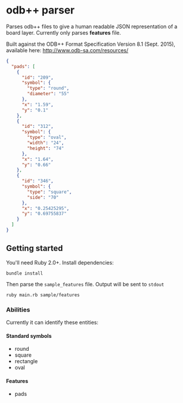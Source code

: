 # odb++ parser

Parses odb++ files to give a human readable JSON representation of a board layer.  Currently only parses **features** file.

Built against the ODB++ Format Specification Version 8.1 (Sept. 2015), available here: http://www.odb-sa.com/resources/

```json
{
  "pads": [
    {
      "id": "209",
      "symbol": {
        "type": "round",
        "diameter": "55"
      },
      "x": "1.59",
      "y": "0.1"
    },
    {
      "id": "312",
      "symbol": {
        "type": "oval",
        "width": "24",
        "height": "74"
      },
      "x": "1.64",
      "y": "0.66"
    },
    {
      "id": "346",
      "symbol": {
        "type": "square",
        "side": "70"
      },
      "x": "0.25425295",
      "y": "0.69755837"
    }
  ]
}
```

## Getting started

You'll need Ruby 2.0+.  Install dependencies:

```
bundle install
```

Then parse the `sample_features` file.  Output will be sent to `stdout`

```
ruby main.rb sample/features
```

### Abilities

Currently it can identify these entities:

#### Standard symbols

- round
- square
- rectangle
- oval

#### Features

- pads